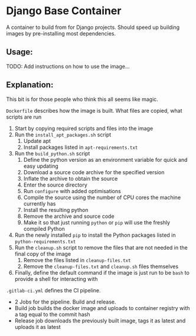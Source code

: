 # Django Base Container

A container to build from for Django projects. Should speed up building images by pre-installing most dependencies.

## Usage:
TODO: Add instructions on how to use the image...


## Explanation:
This bit is for those people who think this all seems like magic.

`Dockerfile` describes how the image is built. What files are copied, what scripts are run
1. Start by copying required scripts and files into the image
2. Run the `install_apt_packages.sh` script
   1. Update apt
   2. Install packages listed in `apt-requirements.txt`
3. Run the `build_python.sh` script
   1. Define the python version as an environment variable for quick and easy updating
   2. Download a source code archive for the specified version
   3. Inflate the archive to obtain the source
   4. Enter the source directory
   5. Run `configure` with added optimisations
   6. Compile the source using the number of CPU cores the machine currently has
   7. Install the resulting python
   8. Remove the archive and source code
   9. Make it so that just running `python` or `pip` will use the freshly compiled Python
4. Run the newly installed `pip` to install the Python packages listed in `python-requirements.txt`
5. Run the `cleanup.sh` script to remove the files that are not needed in the final copy of the image
   1. Remove the files listed in `cleanup-files.txt`
   2. Remove the `cleanup-files.txt` and `cleanup.sh` files themselves
6. Finally, define the default command if the image is just run to be `bash` to provide a shell for interacting with

`.gitlab-ci.yml` defines the CI pipeline.
* 2 Jobs for the pipeline. Build and release.
* Build job builds the docker image and uploads to container registry with a tag equal to the commit hash
* Release job downloads the previously built image, tags it as latest and uploads it as latest